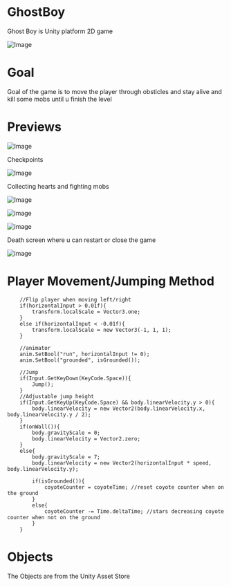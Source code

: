 # GhostBoy

Ghost Boy is Unity platform 2D game

![Image](https://github.com/user-attachments/assets/88f47a58-9267-4984-85c7-d31b365f6fee)

# Goal

Goal of the game is to move the player through obsticles and stay alive and kill some mobs until u finish the level

# Previews 

![Image](https://github.com/user-attachments/assets/3230245b-7665-4689-afda-0402f12b7637)

Checkpoints

![Image](https://github.com/user-attachments/assets/7c4b6154-794f-4e52-be2a-bd19546953e1)

Collecting hearts and fighting mobs

![Image](https://github.com/user-attachments/assets/a77b34fd-b2b1-4cd1-94b0-a7b27ce47d54)

![image](https://github.com/user-attachments/assets/8da4dd95-fa93-445d-892a-6deb646c8ef5)

![image](https://github.com/user-attachments/assets/dc34ca3c-2a17-4c17-ab14-99f29f08af1a)

Death screen where u can restart or close the game 

![image](https://github.com/user-attachments/assets/c416a861-e15d-489c-b7f8-5cd92f9cf1e9)

# Player Movement/Jumping Method


        //Flip player when moving left/right
        if(horizontalInput > 0.01f){
            transform.localScale = Vector3.one;
        }
        else if(horizontalInput < -0.01f){
            transform.localScale = new Vector3(-1, 1, 1);
        }

        //animator
        anim.SetBool("run", horizontalInput != 0);
        anim.SetBool("grounded", isGrounded());

        //Jump
        if(Input.GetKeyDown(KeyCode.Space)){
            Jump();
        }
        //Adjustable jump height
        if(Input.GetKeyUp(KeyCode.Space) && body.linearVelocity.y > 0){
            body.linearVelocity = new Vector2(body.linearVelocity.x, body.linearVelocity.y / 2);
        }
        if(onWall()){
            body.gravityScale = 0;
            body.linearVelocity = Vector2.zero;
        }
        else{
            body.gravityScale = 7;
            body.linearVelocity = new Vector2(horizontalInput * speed, body.linearVelocity.y);

            if(isGrounded()){
                coyoteCounter = coyoteTime; //reset coyote counter when on the ground
            }
            else{
                coyoteCounter -= Time.deltaTime; //stars decreasing coyote counter when not on the ground
            }
        }

# Objects

The Objects are from the Unity Asset Store

